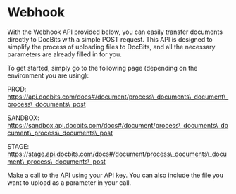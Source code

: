 # Webhook

With the Webhook API provided below, you can easily transfer documents directly to DocBits with a simple POST request. This API is designed to simplify the process of uploading files to DocBits, and all the necessary parameters are already filled in for you.

To get started, simply go to the following page (depending on the environment you are using):

PROD: https://api.docbits.com/docs#/document/process\_documents\_document\_process\_documents\_post

SANDBOX: https://sandbox.api.docbits.com/docs#/document/process\_documents\_document\_process\_documents\_post

STAGE: https://stage.api.docbits.com/docs#/document/process\_documents\_document\_process\_documents\_post

Make a call to the API using your API key. You can also include the file you want to upload as a parameter in your call.
